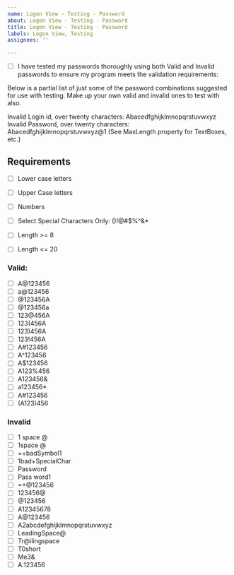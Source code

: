 ```yaml
---
name: Logon View - Testing - Password
about: Logon View - Testing - Password
title: Logon View - Testing - Password
labels: Logon View, Testing
assignees: ''

---
```


- [ ] I have tested my passwords thoroughly using both Valid and Invalid passwords to ensure my program meets the validation requirements:

Below is a partial list of just some of the password combinations suggested for use with testing. Make up your own valid and invalid ones to test with also.

Invalid Login id, over twenty characters: Abacedfghijklmnopqrstuvwxyz
Invalid Password, over twenty characters: Abacedfghijklmnopqrstuvwxyz@1
(See MaxLength property for TextBoxes, etc.)

## Requirements
- [ ] Lower case letters
- [ ] Upper Case letters
- [ ] Numbers
- [ ] Select Special Characters Only:
          ()!@#$%^&*

- [ ] Length >= 8
- [ ] Length <= 20

### Valid:
- [ ] A@123456
- [ ] a@123456
- [ ]  @123456A
- [ ] @123456a
- [ ] 123@456A
- [ ] 123(456A
- [ ] 123)456A
- [ ] 123!456A
- [ ] A#123456
- [ ] A^123456
- [ ] A$123456
- [ ] A123%456
- [ ] A123456&
- [ ] a123456*
- [ ] A#123456
- [ ] (A123)456

### Invalid
- [ ] 1 space @
- [ ] 1space @
- [ ] =+badSymbol1
- [ ] 1bad+SpecialChar
- [ ] Password
- [ ] Pass word1
- [ ] =+@123456
- [ ] 123456@
- [ ] @123456
- [ ] A12345678
- [ ] A@123456
- [ ] A2abcdefghijklmnopqrstuvwxyz
- [ ]  LeadingSpace@
- [ ] Tr@ilingspace 
- [ ] T0short
- [ ] Me3&
- [ ] A.123456
